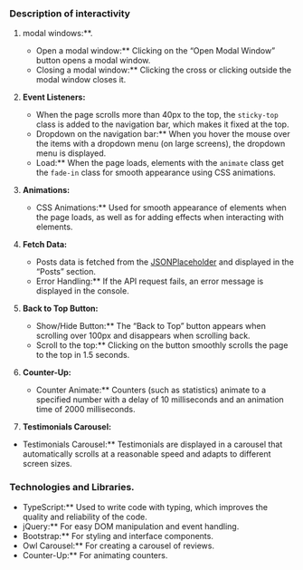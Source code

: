 ### Description of interactivity

1. modal windows:**.
   - Open a modal window:** Clicking on the “Open Modal Window” button opens a modal window.
   - Closing a modal window:** Clicking the cross or clicking outside the modal window closes it.

2. **Event Listeners:**
   - When the page scrolls more than 40px to the top, the `sticky-top` class is added to the navigation bar, which makes it fixed at the top.
   - Dropdown on the navigation bar:** When you hover the mouse over the items with a dropdown menu (on large screens), the dropdown menu is displayed.
   - Load:** When the page loads, elements with the `animate` class get the `fade-in` class for smooth appearance using CSS animations.

3. **Animations:**
   - CSS Animations:** Used for smooth appearance of elements when the page loads, as well as for adding effects when interacting with elements.

4. **Fetch Data:**
   - Posts data is fetched from the [JSONPlaceholder](https://jsonplaceholder.typicode.com/posts) and displayed in the “Posts” section.
   - Error Handling:** If the API request fails, an error message is displayed in the console.

5. **Back to Top Button:**
   - Show/Hide Button:** The “Back to Top” button appears when scrolling over 100px and disappears when scrolling back.
   - Scroll to the top:** Clicking on the button smoothly scrolls the page to the top in 1.5 seconds.

6. **Counter-Up:**
   - Counter Animate:** Counters (such as statistics) animate to a specified number with a delay of 10 milliseconds and an animation time of 2000 milliseconds.

7. **Testimonials Carousel:**
- Testimonials Carousel:** Testimonials are displayed in a carousel that automatically scrolls at a reasonable speed and adapts to different screen sizes.

### **Technologies and Libraries**.

- TypeScript:** Used to write code with typing, which improves the quality and reliability of the code.
- jQuery:** For easy DOM manipulation and event handling.
- Bootstrap:** For styling and interface components.
- Owl Carousel:** For creating a carousel of reviews.
- Counter-Up:** For animating counters.

